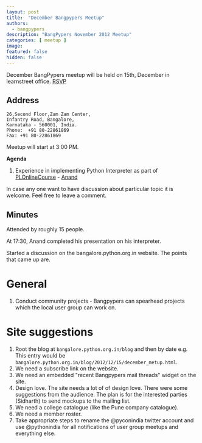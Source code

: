 ```yaml
---
layout: post
title:  "December Bangpypers Meetup"
authors: 
  - bangpypers
description: "BangPypers November 2012 Meetup"
categories: [ meetup ]
image:
featured: false
hidden: false
---
```


December BangPypers meetup will be held on 15th, December in learnstreet office. [RSVP][]

Address
-------

    26,Second Floor,Zam Zam Center,
    Infantry Road, Bangalore,
    Karnataka - 560001, India.
    Phone:  +91 80-22861869
    Fax: +91 80-22861869 

Meetup will start at 3:00 PM.

**Agenda**


1. Experience in implementing Python Interpreter as part of [PLOnlineCourse][] - [Anand][]

In case any one want to have discussion about particular topic it is welcome. Feel free to leave a comment. 

[PLOnlineCourse]: https://www.cs.brown.edu/courses/cs173/2012/OnLine/
[Anand]: https://anandology.com
[RSVP]: https://www.meetup.com/BangPypers/events/95108182/


Minutes
-------

Attended by roughly 15 people. 

At 17:30, Anand completed his presentation on his interpreter. 

Started a discussion on the bangalore.python.org.in website. The points that came up are. 

General 
=======
1. Conduct community projects - Bangpypers can spearhead projects which the local user group can work on. 


Site suggestions
================

1. Root the blog at `bangalore.python.org.in/blog` and then by date e.g. This entry would be `bangalore.python.org.in/blog/2012/12/15/december_metup.html`.
2. We need a subscribe link on the website. 
3. We need an embedded "recent Bangpypers mail threads" widget on the site.
4. Design love. The site needs a lot of of design love. There were some suggestions from the audience. The plan is for the interested parties (Sidharth) to send mockups to the mailing list. 
5. We need a college catalogue (like the Pune company catalogue).
6. We need a member roster. 
7. Take appropriate steps to rename the @pyconindia twitter account and use @pythonindia for all notifications of user group meetups and everything else.


